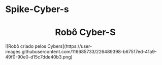# Spike-Cyber-s
<h1 align="center"> Robô Cyber-S </h1>
![Robô criado pelos Cybers](https://user-images.githubusercontent.com/116685733/226489398-b67517ed-41a9-49f0-90e0-d15c7dde40b3.png)


